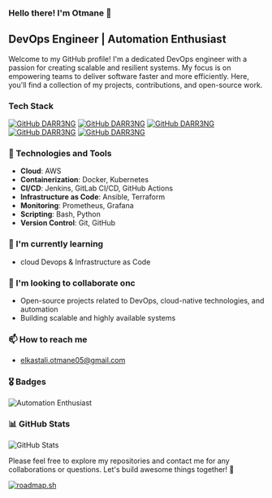 ### Hello there! I'm Otmane 👋

## DevOps Engineer | Automation Enthusiast

Welcome to my GitHub profile! I'm a dedicated DevOps engineer with a passion for creating scalable and resilient systems. My focus is on empowering teams to deliver software faster and more efficiently. Here, you'll find a collection of my projects, contributions, and open-source work.

### Tech Stack
[![GitHub DARR3NG](https://img.shields.io/badge/Terraform-7B42BC?style=for-the-badge&logo=terraform&logoColor=white)](https://terraform.io)
[![GitHub DARR3NG](https://img.shields.io/badge/Docker-2CA5E0?style=for-the-badge&logo=docker&logoColor=white)](https://docker.com/)
[![GitHub DARR3NG](https://img.shields.io/badge/kubernetes-%23326ce5.svg?style=for-the-badge&logo=kubernetes&logoColor=white)](https://kubernetes.io/)
[![GitHub DARR3NG](https://img.shields.io/badge/jenkins-%232C5263.svg?style=for-the-badge&logo=jenkins&logoColor=white)](https://www.jenkins.io/)
[![GitHub DARR3NG](https://img.shields.io/badge/Amazon_AWS-FF9900?style=for-the-badge&logo=amazonaws&logoColor=white)](https://aws.amazon.com/)



### 🔧 Technologies and Tools

- **Cloud**: AWS
- **Containerization**: Docker, Kubernetes
- **CI/CD**: Jenkins, GitLab CI/CD, GitHub Actions
- **Infrastructure as Code**: Ansible, Terraform
- **Monitoring**: Prometheus, Grafana
- **Scripting**: Bash, Python
- **Version Control**: Git, GitHub

### 🌱 I'm currently learning

- cloud Devops & Infrastructure as Code 

### 👯 I'm looking to collaborate onc

- Open-source projects related to DevOps, cloud-native technologies, and automation
- Building scalable and highly available systems

### 📫 How to reach me

- elkastali.otmane05@gmail.com
<!--
### 🏆 Certifications

- AWS Certified SysOps Administrator - Associate
- AWS Certified Solutions Architect - Associate
- HashiCorp Certified: Terraform Associate
-->
### 🎖️ Badges

<!-- ![AWS Certified SysOps Administrator](https://img.shields.io/badge/AWS%20Certified-SysOps%20Administrator-FF9900?style=for-the-badge)
![AWS Certified Solutions Architect](https://img.shields.io/badge/AWS%20Certified-Solutions%20Architect-FF9900?style=for-the-badge)
![HashiCorp Certified: Terraform Associate](https://img.shields.io/badge/HashiCorp%20Certified-Terraform%20Associate-486C8D?style=for-the-badge)

![Docker Lover](https://img.shields.io/badge/Docker-Lover-2496ED?style=for-the-badge)-->
![Automation Enthusiast](https://img.shields.io/badge/Automation-Enthusiast-00C7B7?style=for-the-badge)

### 📊 GitHub Stats
![GitHub Stats](https://github-readme-stats.vercel.app/api/top-langs?username=darr3ng&show_icons=true&locale=en&layout=compact&theme=radical)


Please feel free to explore my repositories and contact me for any collaborations or questions. Let's build awesome things together! 🚀

[![roadmap.sh](https://api.roadmap.sh/v1-badge/tall/6689cb38501413692bae174e?variant=dark)](https://roadmap.sh)
